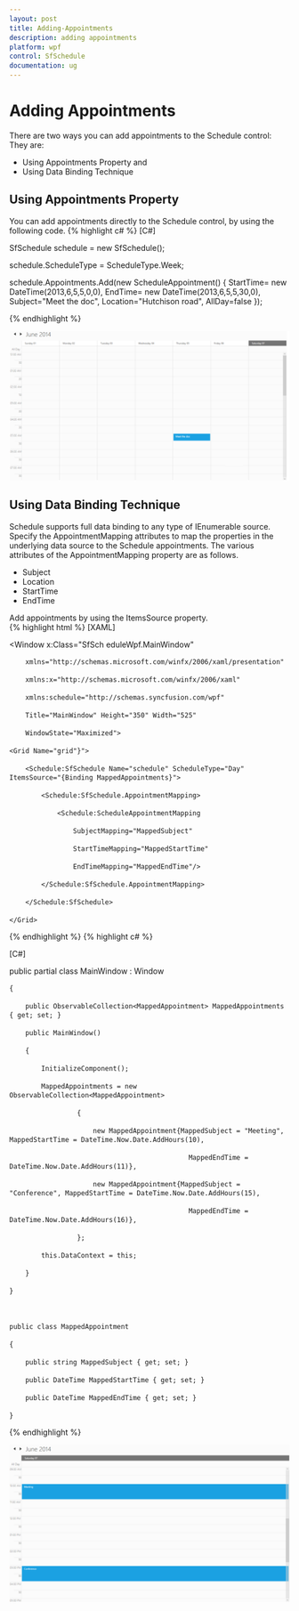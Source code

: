 ```yaml
---
layout: post
title: Adding-Appointments
description: adding appointments
platform: wpf
control: SfSchedule
documentation: ug
---
```


# Adding Appointments

There are two ways you can add appointments to the Schedule control: They are:

* Using Appointments Property and
* Using Data Binding Technique



## Using Appointments Property

You can add appointments directly to the Schedule control, by using the following code. 
{% highlight c# %}
[C#]



SfSchedule schedule = new SfSchedule();

schedule.ScheduleType = ScheduleType.Week;

schedule.Appointments.Add(new ScheduleAppointment() { StartTime= new DateTime(2013,6,5,5,0,0), EndTime= new DateTime(2013,6,5,5,30,0), Subject="Meet the doc", Location="Hutchison road", AllDay=false });

{% endhighlight  %}

![](Adding-Appointments_images/Adding-Appointments_img1.png)



## Using Data Binding Technique

Schedule supports full data binding to any type of IEnumerable source. Specify the AppointmentMapping attributes to map the properties in the underlying data source to the Schedule appointments. The various attributes of the AppointmentMapping property are as follows.  

* Subject
* Location 
* StartTime 
* EndTime  





Add appointments by using the ItemsSource property.  
{% highlight html %}
[XAML]



<Window x:Class="SfSch eduleWpf.MainWindow"

        xmlns="http://schemas.microsoft.com/winfx/2006/xaml/presentation"

        xmlns:x="http://schemas.microsoft.com/winfx/2006/xaml"

        xmlns:schedule="http://schemas.syncfusion.com/wpf"

        Title="MainWindow" Height="350" Width="525"

        WindowState="Maximized">

    <Grid Name="grid"}">

        <Schedule:SfSchedule Name="schedule" ScheduleType="Day" ItemsSource="{Binding MappedAppointments}">

            <Schedule:SfSchedule.AppointmentMapping>

                <Schedule:ScheduleAppointmentMapping

                    SubjectMapping="MappedSubject"

                    StartTimeMapping="MappedStartTime"

                    EndTimeMapping="MappedEndTime"/>

            </Schedule:SfSchedule.AppointmentMapping>

        </Schedule:SfSchedule>

    </Grid>

</Window>


{% endhighlight  %}
{% highlight c# %}


[C#]

   public partial class MainWindow : Window

    {

        public ObservableCollection<MappedAppointment> MappedAppointments { get; set; }

        public MainWindow()

        {

            InitializeComponent();

            MappedAppointments = new ObservableCollection<MappedAppointment>

                     {

                         new MappedAppointment{MappedSubject = "Meeting", MappedStartTime = DateTime.Now.Date.AddHours(10), 

                                                 MappedEndTime = DateTime.Now.Date.AddHours(11)},

                         new MappedAppointment{MappedSubject = "Conference", MappedStartTime = DateTime.Now.Date.AddHours(15), 

                                                 MappedEndTime = DateTime.Now.Date.AddHours(16)},

                     };

            this.DataContext = this;

        }

    }



    public class MappedAppointment

    {

        public string MappedSubject { get; set; }

        public DateTime MappedStartTime { get; set; }

        public DateTime MappedEndTime { get; set; }

    }

{% endhighlight  %}

![](Adding-Appointments_images/Adding-Appointments_img2.png)





